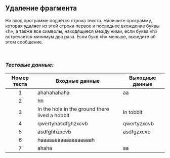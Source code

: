## Удаление фрагмента

На вход программе подаётся строка текста. Напишите программу, которая удаляет из этой строки первое и последнее вхождение буквы «h», а также все символы, находящиеся между ними, если буква «h» встречается минимум два раза. Если букв «h» меньше, выведите об этом сообщение.

<br>

### *Тестовые данные:*

| Номер теста | Входные данные                                 | Выходные данные |
|:-----------:|------------------------------------------------|-----------------|
|      1      | ahahahahaha                                    | aa              |
|      2      | hh                                             |                 |
|      3      | In the hole in the ground there lived a hobbit | In tobbit       |
|      4      | qwertyhasdfghzxcvb                             | qwertyzxcvb     |
|      5      | asdfghhzxcvb                                   | asdfgzxcvb      |
|      6      | haaaaaaaaaaaaaaaaaah                           |                 |
|      7      | ahaha                                          | aa              |
